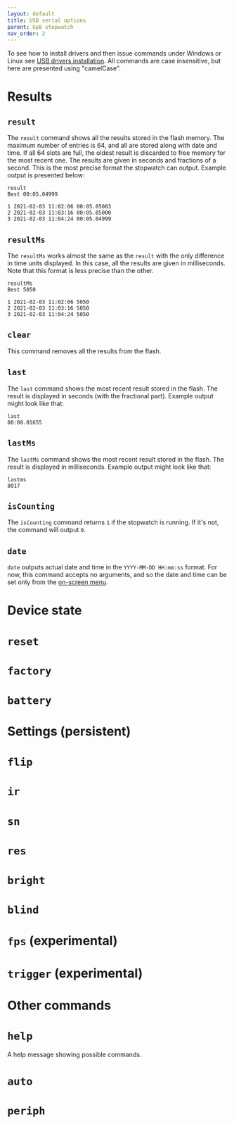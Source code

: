 ```yaml
---
layout: default
title: USB serial options
parent: Gp8 stopwatch
nav_order: 2
---
```

To see how to install drivers and then issue commands under Windows or Linux see [USB drivers installation](usb-drivers.html). All commands are case insensitive, but here are presented using "camelCase". 

# Results
## `result`
The `result` command shows all the results stored in the flash memory. The maximum number of entries is 64, and all are stored along with date and time. If all 64 slots are full, the oldest result is discarded to free memory for the most recent one. The results are given in seconds and fractions of a second. This is the most precise format the stopwatch can output. Example output is presented below:

```
result
Best 00:05.04999

1 2021-02-03 11:02:06 00:05.05003
2 2021-02-03 11:03:16 00:05.05000
3 2021-02-03 11:04:24 00:05.04999
```

## `resultMs`
The `resultMs` works almost the same as the `result` with the only difference in time units displayed. In this case, all the results are given in milliseconds. Note that this format is less precise than the other.

```
resultMs
Best 5050

1 2021-02-03 11:02:06 5050
2 2021-02-03 11:03:16 5050
3 2021-02-03 11:04:24 5050
```

## `clear`
This command removes all the results from the flash.

## `last`
The `last` command shows the most recent result stored in the flash. The result is displayed in seconds (with the fractional part). Example output might look like that:

```
last
00:08.01655
```

## `lastMs`
The `lastMs` command shows the most recent result stored in the flash. The result is displayed in milliseconds. Example output might look like that:

```
lastms
8017
```

## `isCounting`
The `isCounting` command returns `1` if the stopwatch is running. If it's not, the command will output `0`. 

## `date`
`date` outputs actual date and time in the `YYYY-MM-DD HH:mm:ss` format. For now, this command accepts no arguments, and so the date and time can be set only from the [on-screen menu](screen-menu.html).

# Device state
# `reset`
# `factory`
# `battery`

# Settings (persistent)
# `flip`
# `ir`
# `sn`
# `res`
# `bright`
# `blind`
# `fps` (experimental)
# `trigger` (experimental)

# Other commands
# `help`
A help message showing possible commands.
# `auto`
# `periph`
